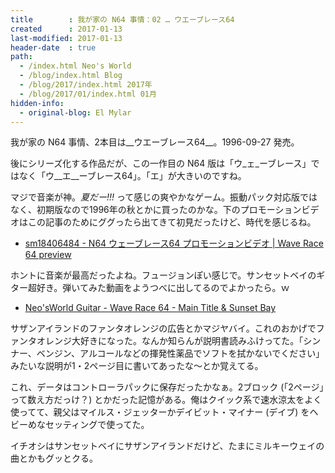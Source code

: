 ```yaml
---
title        : 我が家の N64 事情：02 … ウエーブレース64
created      : 2017-01-13
last-modified: 2017-01-13
header-date  : true
path:
  - /index.html Neo's World
  - /blog/index.html Blog
  - /blog/2017/index.html 2017年
  - /blog/2017/01/index.html 01月
hidden-info:
  - original-blog: El Mylar
---
```


我が家の N64 事情、2本目は__ウエーブレース64__。1996-09-27 発売。

後にシリーズ化する作品だが、この一作目の N64 版は「ウ_ェ_ーブレース」ではなく「ウ__エ__ーブレース64」。「エ」が大きいのですね。

マジで音楽が神。_夏だー!!!_ って感じの爽やかなゲーム。振動パック対応版ではなく、初期版なので1996年の秋とかに買ったのかな。下のプロモーションビデオはこの記事のためにググったら出てきて初見だったけど、時代を感じるね。

- [sm18406484 - N64 ウェーブレース64 プロモーションビデオ | Wave Race 64 preview](https://youtube.com/watch?v=azu177i8o_c)

ホントに音楽が最高だったよね。フュージョンぽい感じで。サンセットベイのギター超好き。弾いてみた動画をようつべに出してるのでよかったら。ｗ

- [Neo'sWorld Guitar - Wave Race 64 - Main Title & Sunset Bay](https://youtube.com/watch?v=bp9jxr3_wEw)

サザンアイランドのファンタオレンジの広告とかマジヤバイ。これのおかげでファンタオレンジ大好きになった。なんか知らんが説明書読みふけってた。「シンナー、ベンジン、アルコールなどの揮発性薬品でソフトを拭かないでください」みたいな説明が1・2ページ目に書いてあったな～とか覚えてる。

これ、データはコントローラパックに保存だったかなぁ。2ブロック (「2ページ」って数え方だっけ？) とかだった記憶がある。俺はクイック系で速水涼太をよく使ってて、親父はマイルス・ジェッターかデイビット・マイナー (デイブ) をヘビーめなセッティングで使ってた。

イチオシはサンセットベイにサザンアイランドだけど、たまにミルキーウェイの曲とかもグッとクる。
